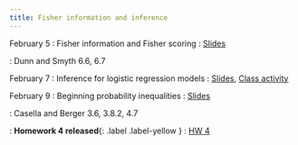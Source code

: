 ```yaml
---
title: Fisher information and inference
---
```


February 5
: Fisher information and Fisher scoring
  : [Slides](https://sta711-s24.github.io/slides/lecture_9.pdf)
  
: Dunn and Smyth 6.6, 6.7

February 7
: Inference for logistic regression models
  : [Slides](https://sta711-s24.github.io/slides/lecture_10.pdf), [Class activity](https://sta711-s24.github.io/class_activities/ca_lecture_10.html)

February 9
: Beginning probability inequalities
  : [Slides](https://sta711-s24.github.io/slides/lecture_11.pdf)
  
: Casella and Berger 3.6, 3.8.2, 4.7

: **Homework 4 released**{: .label .label-yellow }
  : [HW 4](https://sta711-s24.github.io/homework/HW4.html)